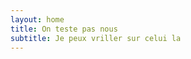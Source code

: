 ```yaml
---
layout: home
title: On teste pas nous 
subtitle: Je peux vriller sur celui la 
---
```


<div class="main-content">